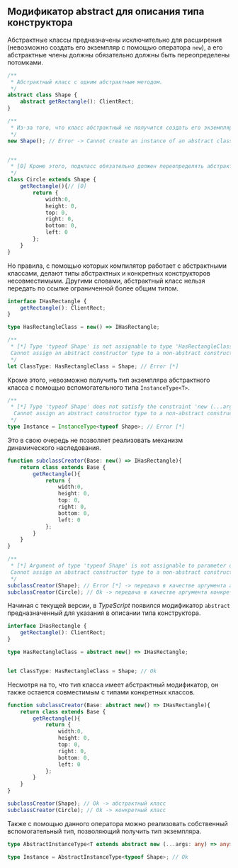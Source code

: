 ## Модификатор abstract для описания типа конструктора

Абстрактные классы предназначены исключительно для расширения (невозможно создать его экземпляр с помощью оператора `new`), а его абстрактные члены должны обязательно должны быть переопределены потомками.

`````ts
/**
 * Абстрактный класс с одним абстрактным методом.
 */
abstract class Shape {
    abstract getRectangle(): ClientRect;
}

/**
 * Из-за того, что класс абстрактный не получится создать его экземпляр с помощью оператора new.
 */
new Shape(); // Error -> Cannot create an instance of an abstract class.ts(2511)


/**
 * [0] Кроме этого, подкласс обязательно должен переопределять абстрактные члены своего суперкласса.
 */
class Circle extends Shape {
    getRectangle(){// [0]
        return {
            width:0,
            height: 0,
            top: 0,
            right: 0,
            bottom: 0,
            left: 0
        };
    }
}
`````

Но правила, с помощью которых компилятор работает с абстрактными классами, делают типы абстрактных и конкретных конструкторов несовместимыми. Другими словами, абстрактный класс нельзя передать по ссылке ограниченной более общим типом.

`````ts
interface IHasRectangle {
    getRectangle(): ClientRect;
}

type HasRectangleClass = new() => IHasRectangle;

/**
 * [*] Type 'typeof Shape' is not assignable to type 'HasRectangleClass'.
 Cannot assign an abstract constructor type to a non-abstract constructor type.ts(2322)
 */
let ClassType: HasRectangleClass = Shape; // Error [*]

`````

Кроме этого, невозможно получить тип экземпляра абстрактного класса с помощью вспомогательного типа `InstanceType<T>`.

`````ts
/**
 * [*] Type 'typeof Shape' does not satisfy the constraint 'new (...args: any) => any'.
  Cannot assign an abstract constructor type to a non-abstract constructor type.ts(2344)
 */
type Instance = InstanceType<typeof Shape>; // Error [*]
`````

Это в свою очередь не позволяет реализовать механизм динамического наследования.

`````ts
function subclassCreator(Base: new() => IHasRectangle){
    return class extends Base {
        getRectangle(){
            return {
                width:0,
                height: 0,
                top: 0,
                right: 0,
                bottom: 0,
                left: 0
            };
        }
    }
}

/**
 * [*] Argument of type 'typeof Shape' is not assignable to parameter of type 'new () => IHasRectangle'.
 Cannot assign an abstract constructor type to a non-abstract constructor type.ts(2345)
 */
subclassCreator(Shape); // Error [*] -> передача в качестве аргумента абстрактный класс
subclassCreator(Circle); // Ok -> передача в качестве аргумента конкретный класс
`````

Начиная с текущей версии, в _TypeScript_ появился модификатор `abstract` предназначенный для указания в описании типа конструктора.

`````ts
interface IHasRectangle {
    getRectangle(): ClientRect;
}

type HasRectangleClass = abstract new() => IHasRectangle;


let ClassType: HasRectangleClass = Shape; // Ok
`````

Несмотря на то, что тип класса имеет абстрактный модификатор, он также остается совместимым с типами конкретных классов.

`````ts
function subclassCreator(Base: abstract new() => IHasRectangle){
    return class extends Base {
        getRectangle(){
            return {
                width:0,
                height: 0,
                top: 0,
                right: 0,
                bottom: 0,
                left: 0
            };
        }
    }
}

subclassCreator(Shape); // Ok -> абстрактный класс
subclassCreator(Circle); // Ok -> конкретный класс
`````

Также с помощью данного оператора можно реализовать собственный вспомогательный тип, позволяющий получить тип экземпляра.

`````ts
type AbstractInstanceType<T extends abstract new (...args: any) => any> = T extends new (...args: any) => infer R ? R : any;

type Instance = AbstractInstanceType<typeof Shape>; // Ok
`````